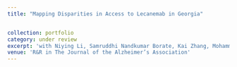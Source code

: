```yaml
---
title: "Mapping Disparities in Access to Lecanemab in Georgia" 


collection: portfolio 
category: under review
excerpt: 'with Niying Li, Samruddhi Nandkumar Borate, Kai Zhang, Mohammed Zuber, Darshan Chudasama, Stephen Correia, and Lisa Renzi-Hammond.'
venue: 'R&R in The Journal of the Alzheimer’s Association'
---
```


